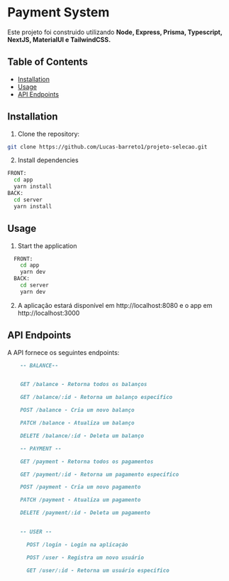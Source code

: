 # Payment System

Este projeto foi construido utilizando **Node, Express, Prisma, Typescript, NextJS, MaterialUI e TailwindCSS.**

## Table of Contents

- [Installation](#installation)
- [Usage](#usage)
- [API Endpoints](#api-endpoints)

## Installation

1. Clone the repository:

```bash
git clone https://github.com/Lucas-barreto1/projeto-selecao.git
```

2. Install dependencies

```bash
FRONT:
  cd app
  yarn install
BACK:
  cd server
  yarn install
```

## Usage

1. Start the application

```bash
  FRONT:
    cd app
    yarn dev
  BACK:
    cd server
    yarn dev
```

2. A aplicação estará disponível em http://localhost:8080 e o app em http://localhost:3000

## API Endpoints

A API fornece os seguintes endpoints:

```markdown
    -- BALANCE--


    GET /balance - Retorna todos os balanços

    GET /balance/:id - Retorna um balanço específico

    POST /balance - Cria um novo balanço

    PATCH /balance - Atualiza um balanço

    DELETE /balance/:id - Deleta um balanço

    -- PAYMENT --

    GET /payment - Retorna todos os pagamentos

    GET /payment/:id - Retorna um pagamento específico

    POST /payment - Cria um novo pagamento

    PATCH /payment - Atualiza um pagamento

    DELETE /payment/:id - Deleta um pagamento


    -- USER --

      POST /login - Login na aplicação

      POST /user - Registra um novo usuário

      GET /user/:id - Retorna um usuário específico
```
